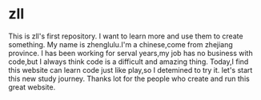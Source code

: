 # zll
This is zll's first repository. I want to learn more and use them to create something.
My name is zhenglulu.I'm a chinese,come from zhejiang province.
I has been working for serval years,my job has no business with code,but I always think code is a difficult and amazing thing.
Today,I find this website can learn code just like play,so I detemined to try it.
let's start this new study journey.
Thanks lot for the people who create and run this great website.

